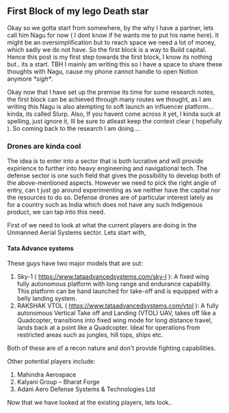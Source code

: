 ## First Block of my lego Death star
Okay so we gotta start from somewhere, by the why I have a partner, lets call him Nagu for now ( I dont know if he wants me to put his name here). It might be an oversimplification but to reach space we need a lot of money, which sadly we do not have. So the first block is a way to Build capital. Hence this post is my first step towards the first block, I know its nothing but.. its a start. TBH I mainly am writing this so I have a space to share these thoughts with Nagu, cause my phone cannot handle to open Notion anymore *\*sigh\**.

Okay now that I have set up the premise its time for some research notes, the first block can be achieved through many routes we thought, as I am writing this Nagu is also atempting to soft launch an influencer platform... kinda, its called Slurp. Also, If you havent come across it yet, I kinda suck at spelling, just ignore it, Ill be sure to atleast keep the context clear ( hopefully ). So coming back to the research I am doing.... 

### Drones are kinda cool 
The idea is to enter into a sector that is both lucrative and will provide expirience to further into heavy engineering and navigational tech. The defense sector is one such field that gives the possibility to develop both of the above-mentioned aspects. However we need to pick the right angle of entry, can t just go around experimenting as we neither have the capital nor the resources to do so. Defense drones are of particular interest lately as for a country such as India which does not have any such Indigenous product, we can tap into this need. 

First of we need to look at what the current players are doing in the Unmanned Aerial Systems sector. Lets start with, 

#### Tata Advance systems 
These guys have two major models that are out:
1. Sky-1 ( https://www.tataadvancedsystems.com/sky-I ): A fixed wing fully autonomous platform with long range and endurance capability. This platform can be hand launched for take-off and is equipped with a belly landing system.
2. RAKSHAK VTOL ( https://www.tataadvancedsystems.com/vtol ): A fully autonomous Vertical Take off and Landing (VTOL) UAV, takes off like a Quadcopter, transitions into fixed wing mode for long distance travel, lands back at a point like a Quadcopter. Ideal for operations from restricted areas such as jungles, hill tops, ships etc.

Both of these are of a recon nature and don't provide fighting capabilities. 

Other potential players include: 
1. Mahindra Aerospace
2. Kalyani Group – Bharat Forge
3. Adani Aero Defense Systems & Technologies Ltd

Now that we have looked at the existing players, lets look.. 
